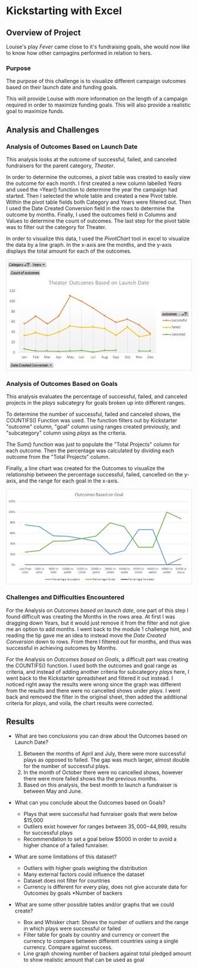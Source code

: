 # **Kickstarting with Excel**

## **Overview of Project**

Louise's play *Fever* came close to it's fundraising goals, she would now like to know how other campagins performed in relation to hers.

### Purpose

The purpose of this challenge is to visualize different campaign outcomes based on their launch date and funding goals. 

This will provide Louise with more information on the length of a campaign required in order to maximize funding goals. This will also provide a realistic goal to maximize funds.

## Analysis and Challenges

### Analysis of Outcomes Based on Launch Date

This analysis looks at the outcome of successful, failed, and canceled fundraisers for the parent category, *Theater*. 

In order to determine the outcomes, a pivot table was created to easily view the outcome for each month. I first created a new column labelled *Years* and used the =Year() function to determine the year the campaign had started. Then I selected the whole table and created a new Pivot table. Within the pivot table fields both Category and Years were filtered out. Then I used the Date Created Conversion field in the rows to determine the outcome by months. Finally, I used the outcomes field in Columns and Values to determine the count of outcomes. 
The last step for the pivot table was to filter out the category for Theater. 

In order to visualize this data, I used the *PivotChart* tool in excel to visualize the data by a line graph. In the x-axis are the months, and the y-axis displays the total amount for each of the outcomes.

![Theater_Outcomes_vs_Launch](Theater_Outcomes_vs_Launch.png)


### Analysis of Outcomes Based on Goals

This analysis evaluates the percentage of successful, failed, and canceled projects in the *plays* subcategry for goals broken up into different ranges. 

To determine the number of successful, failed and canceled shows, the COUNTIFS() Function was used. The function filters out by Kickstarter "outcome" column, "goal" column using ranges created previously, and "subcategory" column using *plays* as the criteria. 

The Sum() function was just to populate the "Total Projects" column for each outcome. Then the percentage was calculated by dividing each outcome from the "Total Projects" column. 

Finally, a line chart was created for the Outcomes to visualize the relationship between the percentage successful, failed, cancelled on the y-axis, and the range for each goal in the x-axis. 

![Outcomes_vs_Goals](Outcomes_vs_Goals.png)


### Challenges and Difficulties Encountered

For the Analysis on *Outcomes based on launch date*, one part of this step I found difficult was creating the Months in the rows area. At first I was dragging down Years, but it would just remove it from the filter and not give me an option to add months. I went back to the module 1 challenge hint, and reading the tip gave me an idea to instead move the *Date Created Conversion* down to rows. From there I filtered out for months, and thus was successful in achieving outcomes by Months. 

For the Analysis on *Outcomes based on Goals*, a difficult part was creating the COUNTIFS() function. I used both the outcomes and goal range as criteria, and instead of adding another criteria for subcategory *plays* here, I went back to the Kickstarter spreadsheet and filtered it out instead. I noticed right away the results were wrong since the graph was different from the results and there were no cancelled shows under *plays*. I went back and removed the filter in the original sheet, then added the additional criteria for *plays*, and voila, the chart results were corrected. 


## Results

- What are two conclusions you can draw about the Outcomes based on Launch Date?

    1. Between the months of April and July, there were more successful plays as opposed to failed. The gap was much larger, almost double for the number of successful plays. 
    2. In the month of October there were no cancelled shows, however there were more failed shows tha the previous months. 
    3. Based on this analysis, the best month to launch a fundraiser is between May and June. 

- What can you conclude about the Outcomes based on Goals?

    * Plays that were successful had funraiser goals that were below $15,000
    * Outliers exist however for ranges between $35,000-$44,999, results for successful plays
    * Recommendation to set a goal below $5000 in order to avoid a higher chance of a failed funraiser. 

- What are some limitations of this dataset?

    * Outliers with higher goals weighing the distribution
    * Many external factors could influence the dataset
    * Dataset does not filter for countries
    * Currency is different for every play, does not give accurate data for Outcomes by goals
    *Number of backers

- What are some other possible tables and/or graphs that we could create?

    * Box and Whisker chart: Shows the number of outliers and the range in which plays were successful or failed
    * Filter table for goals by country and currency or convert the currency to compare between different countries using a single currency. Compare against success.
    * Line graph showing number of backers against total pledged amount to show realistic amount that can be used as goal



